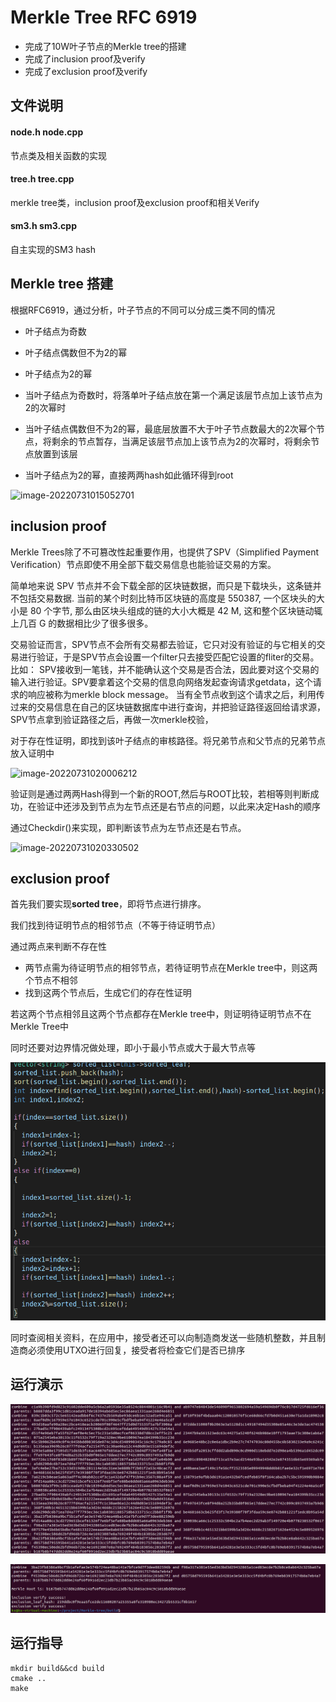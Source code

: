 #  Merkle Tree RFC 6919



- 完成了10W叶子节点的Merkle tree的搭建
- 完成了inclusion proof及verify
- 完成了exclusion proof及verify

## 文件说明

#### node.h node.cpp 

节点类及相关函数的实现

#### tree.h tree.cpp

merkle tree类，inclusion proof及exclusion proof和相关Verify

#### sm3.h sm3.cpp

自主实现的SM3 hash

## Merkle tree 搭建



根据RFC6919，通过分析，叶子节点的不同可以分成三类不同的情况

- 叶子结点为奇数
- 叶子结点偶数但不为2的幂
- 叶子结点为2的幂



- 当叶子结点为奇数时，将落单叶子结点放在第一个满足该层节点加上该节点为2的次幂时
- 当叶子结点偶数但不为2的幂，最底层放置不大于叶子节点数最大的2次幂个节点，将剩余的节点暂存，当满足该层节点加上该节点为2的次幂时，将剩余节点放置到该层
- 当叶子结点为2的幂，直接两两hash如此循环得到root

![image-20220731015052701](C:\Users\Administrator\AppData\Roaming\Typora\typora-user-images\image-20220731015052701.png)

## inclusion proof

Merkle Trees除了不可篡改性起重要作用，也提供了SPV（Simplified Payment Verification）节点即使不用全部下载交易信息也能验证交易的方案。

简单地来说 SPV 节点并不会下载全部的区块链数据，而只是下载块头，这条链并不包括交易数据. 当前的某个时刻比特币区块链的高度是 550387, 一个区块头的大小是 80 个字节, 那么由区块头组成的链的大小大概是 42 M, 这和整个区块链动辄上几百 G 的数据相比少了很多很多。

交易验证而言，SPV节点不会所有交易都去验证，它只对没有验证的与它相关的交易进行验证，于是SPV节点会设置一个filter只去接受匹配它设置的fliter的交易。比如：
SPV接收到一笔钱，并不能确认这个交易是否合法，因此要对这个交易的输入进行验证。SPV要拿着这个交易的信息向网络发起查询请求getdata，这个请求的响应被称为merkle block message。
当有全节点收到这个请求之后，利用传过来的交易信息在自己的区块链数据库中进行查询，并把验证路径返回给请求源，SPV节点拿到验证路径之后，再做一次merkle校验，

对于存在性证明，即找到该叶子结点的审核路径。将兄弟节点和父节点的兄弟节点放入证明中

![image-20220731020006212](C:\Users\Administrator\AppData\Roaming\Typora\typora-user-images\image-20220731020006212.png)

验证则是通过两两Hash得到一个新的ROOT,然后与ROOT比较，若相等则判断成功，在验证中还涉及到节点为左节点还是右节点的问题，以此来决定Hash的顺序

通过Checkdir()来实现，即判断该节点为左节点还是右节点。

![image-20220731020330502](C:\Users\Administrator\AppData\Roaming\Typora\typora-user-images\image-20220731020330502.png)

## exclusion proof

首先我们要实现**sorted tree**，即将节点进行排序。

我们找到待证明节点的相邻节点（不等于待证明节点）

通过两点来判断不存在性

- 两节点需为待证明节点的相邻节点，若待证明节点在Merkle tree中，则这两个节点不相邻
- 找到这两个节点后，生成它们的存在性证明



若这两个节点相邻且这两个节点都存在Merkle tree中，则证明待证明节点不在Merkle Tree中

同时还要对边界情况做处理，即小于最小节点或大于最大节点等

![image-20220731115640596](../image/image-20220731115640596.png)



同时查阅相关资料，在应用中，接受者还可以向制造商发送一些随机整数，并且制造商必须使用UTXO进行回复，接受者将检查它们是否已排序



## 运行演示

![image-20220731115806098](../image/image-20220731115806098.png)

![image-20220731115503476](../image/image-20220731115503476.png)

## 运行指导

```
mkdir build&&cd build
cmake ..
make
```

